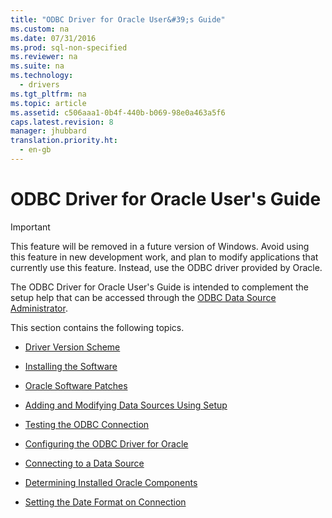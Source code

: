```yaml
---
title: "ODBC Driver for Oracle User&#39;s Guide"
ms.custom: na
ms.date: 07/31/2016
ms.prod: sql-non-specified
ms.reviewer: na
ms.suite: na
ms.technology: 
  - drivers
ms.tgt_pltfrm: na
ms.topic: article
ms.assetid: c506aaa1-0b4f-440b-b069-98e0a463a5f6
caps.latest.revision: 8
manager: jhubbard
translation.priority.ht: 
  - en-gb
---
```

# ODBC Driver for Oracle User&#39;s Guide
> [!IMPORTANT]  
>  This feature will be removed in a future version of Windows. Avoid using this feature in new development work, and plan to modify applications that currently use this feature. Instead, use the ODBC driver provided by Oracle.  
  
 The ODBC Driver for Oracle User's Guide is intended to complement the setup help that can be accessed through the [ODBC Data Source Administrator](../content/ODBC-Data-Source-Administrator.md).  
  
 This section contains the following topics.  
  
-   [Driver Version Scheme](../content/Driver-Version-Scheme.md)  
  
-   [Installing the Software](../content/Installing-the-Software--ODBC-.md)  
  
-   [Oracle Software Patches](../content/Oracle-Software-Patches.md)  
  
-   [Adding and Modifying Data Sources Using Setup](../content/Adding-and-Modifying-Data-Sources-Using-Setup.md)  
  
-   [Testing the ODBC Connection](../content/Testing-the-ODBC-Connection.md)  
  
-   [Configuring the ODBC Driver for Oracle](../content/Configuring-the-ODBC-Driver-for-Oracle.md)  
  
-   [Connecting to a Data Source](../content/Connecting-to-a-Data-Source--ODBC-Driver-for-Oracle-.md)  
  
-   [Determining Installed Oracle Components](../content/Determining-Installed-Oracle-Components.md)  
  
-   [Setting the Date Format on Connection](../content/Setting-the-Date-Format-on-Connection.md)
